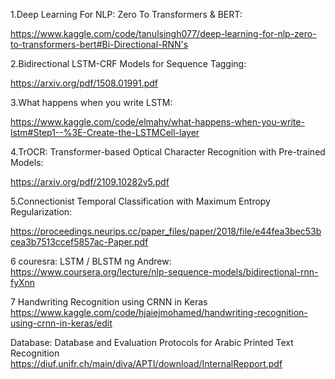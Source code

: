 1.Deep Learning For NLP: Zero To Transformers & BERT:

https://www.kaggle.com/code/tanulsingh077/deep-learning-for-nlp-zero-to-transformers-bert#Bi-Directional-RNN's

2.Bidirectional LSTM-CRF Models for Sequence Tagging:

https://arxiv.org/pdf/1508.01991.pdf

3.What happens when you write LSTM:

https://www.kaggle.com/code/elmahy/what-happens-when-you-write-lstm#Step1--%3E-Create-the-LSTMCell-layer

4.TrOCR: Transformer-based Optical Character Recognition with Pre-trained Models:

https://arxiv.org/pdf/2109.10282v5.pdf

5.Connectionist Temporal Classification with Maximum Entropy Regularization:

https://proceedings.neurips.cc/paper_files/paper/2018/file/e44fea3bec53bcea3b7513ccef5857ac-Paper.pdf

6 couresra: LSTM / BLSTM ng Andrew:
https://www.coursera.org/lecture/nlp-sequence-models/bidirectional-rnn-fyXnn

7 Handwriting Recognition using CRNN in Keras
https://www.kaggle.com/code/hjaiejmohamed/handwriting-recognition-using-crnn-in-keras/edit

Database:
Database and Evaluation Protocols for Arabic Printed Text Recognition
https://diuf.unifr.ch/main/diva/APTI/download/InternalRepport.pdf


